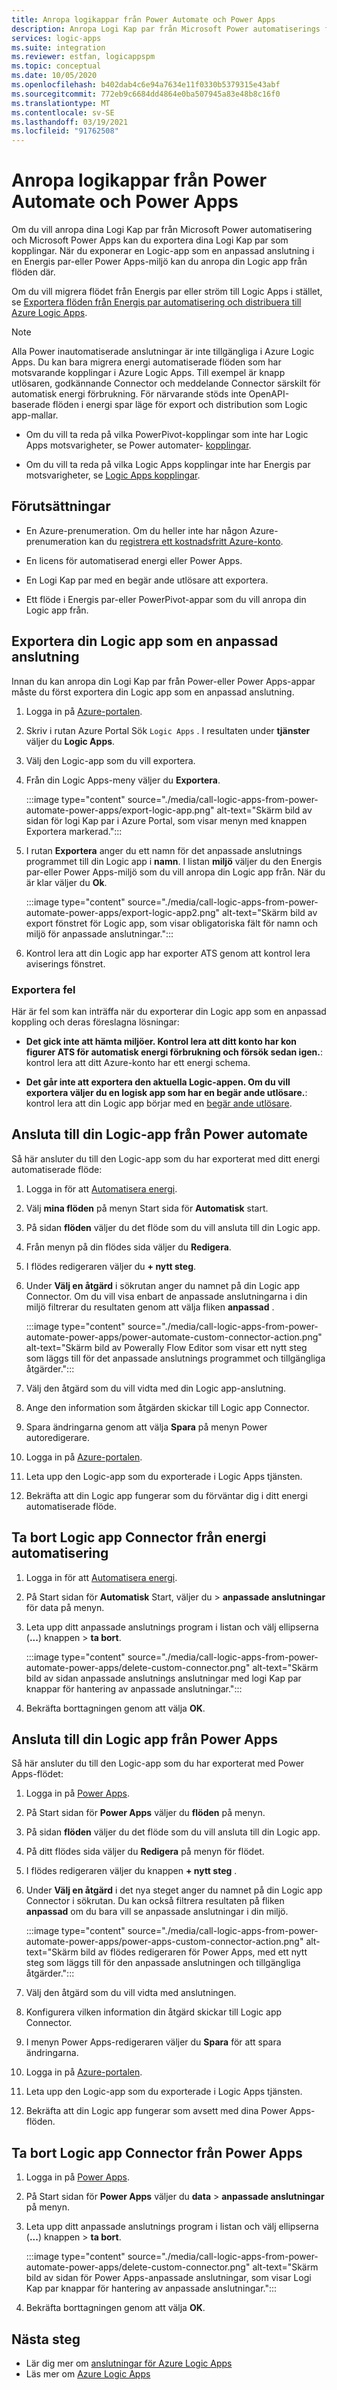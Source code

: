 ```yaml
---
title: Anropa logikappar från Power Automate och Power Apps
description: Anropa Logi Kap par från Microsoft Power automatiserings flöden genom att exportera Logic Apps som kopplingar.
services: logic-apps
ms.suite: integration
ms.reviewer: estfan, logicappspm
ms.topic: conceptual
ms.date: 10/05/2020
ms.openlocfilehash: b402dab4c6e94a7634e11f0330b5379315e43abf
ms.sourcegitcommit: 772eb9c6684dd4864e0ba507945a83e48b8c16f0
ms.translationtype: MT
ms.contentlocale: sv-SE
ms.lasthandoff: 03/19/2021
ms.locfileid: "91762508"
---
```

# <a name="call-logic-apps-from-power-automate-and-power-apps"></a>Anropa logikappar från Power Automate och Power Apps

Om du vill anropa dina Logi Kap par från Microsoft Power automatisering och Microsoft Power Apps kan du exportera dina Logi Kap par som kopplingar. När du exponerar en Logic-app som en anpassad anslutning i en Energis par-eller Power Apps-miljö kan du anropa din Logic app från flöden där.

Om du vill migrera flödet från Energis par eller ström till Logic Apps i stället, se [Exportera flöden från Energis par automatisering och distribuera till Azure Logic Apps](export-from-microsoft-flow-logic-app-template.md).

> [!NOTE]
> Alla Power inautomatiserade anslutningar är inte tillgängliga i Azure Logic Apps. Du kan bara migrera energi automatiserade flöden som har motsvarande kopplingar i Azure Logic Apps. Till exempel är knapp utlösaren, godkännande Connector och meddelande Connector särskilt för automatisk energi förbrukning. För närvarande stöds inte OpenAPI-baserade flöden i energi spar läge för export och distribution som Logic app-mallar.
>
> * Om du vill ta reda på vilka PowerPivot-kopplingar som inte har Logic Apps motsvarigheter, se Power automater- [kopplingar](/connectors/connector-reference/connector-reference-powerautomate-connectors).
>
> * Om du vill ta reda på vilka Logic Apps kopplingar inte har Energis par motsvarigheter, se [Logic Apps kopplingar](/connectors/connector-reference/connector-reference-powerautomate-connectors).

## <a name="prerequisites"></a>Förutsättningar

* En Azure-prenumeration. Om du heller inte har någon Azure-prenumeration kan du [registrera ett kostnadsfritt Azure-konto](https://azure.microsoft.com/free/).

* En licens för automatiserad energi eller Power Apps.

* En Logi Kap par med en begär ande utlösare att exportera.

* Ett flöde i Energis par-eller PowerPivot-appar som du vill anropa din Logic app från.

## <a name="export-your-logic-app-as-a-custom-connector"></a>Exportera din Logic app som en anpassad anslutning

Innan du kan anropa din Logi Kap par från Power-eller Power Apps-appar måste du först exportera din Logic app som en anpassad anslutning.

1. Logga in på [Azure-portalen](https://portal.azure.com).

1. Skriv i rutan Azure Portal Sök `Logic Apps` . I resultaten under **tjänster** väljer du **Logic Apps**.

1. Välj den Logic-app som du vill exportera.

1. Från din Logic Apps-meny väljer du **Exportera**.

    :::image type="content" source="./media/call-logic-apps-from-power-automate-power-apps/export-logic-app.png" alt-text="Skärm bild av sidan för logi Kap par i Azure Portal, som visar menyn med knappen Exportera markerad.":::

1. I rutan **Exportera** anger du ett namn för det anpassade anslutnings programmet till din Logic app i **namn**. I listan **miljö** väljer du den Energis par-eller Power Apps-miljö som du vill anropa din Logic app från. När du är klar väljer du **Ok**.

    :::image type="content" source="./media/call-logic-apps-from-power-automate-power-apps/export-logic-app2.png" alt-text="Skärm bild av export fönstret för Logic app, som visar obligatoriska fält för namn och miljö för anpassade anslutningar.":::

1. Kontrol lera att din Logic app har exporter ATS genom att kontrol lera aviserings fönstret.

### <a name="exporting-errors"></a>Exportera fel

Här är fel som kan inträffa när du exporterar din Logic app som en anpassad koppling och deras föreslagna lösningar:

* **Det gick inte att hämta miljöer. Kontrol lera att ditt konto har kon figurer ATS för automatisk energi förbrukning och försök sedan igen.**: kontrol lera att ditt Azure-konto har ett energi schema.

* **Det går inte att exportera den aktuella Logic-appen. Om du vill exportera väljer du en logisk app som har en begär ande utlösare.**: kontrol lera att din Logic app börjar med en [begär ande utlösare](./logic-apps-workflow-actions-triggers.md#request-trigger).

## <a name="connect-to-your-logic-app-from-power-automate"></a>Ansluta till din Logic-app från Power automate

Så här ansluter du till den Logic-app som du har exporterat med ditt energi automatiserade flöde:

1. Logga in för att [Automatisera energi](https://flow.microsoft.com).

1. Välj **mina flöden** på menyn Start sida för **Automatisk** start.

1. På sidan **flöden** väljer du det flöde som du vill ansluta till din Logic app.

1. Från menyn på din flödes sida väljer du **Redigera**.

1. I flödes redigeraren väljer du **&#43; nytt steg**.

1. Under **Välj en åtgärd** i sökrutan anger du namnet på din Logic app Connector. Om du vill visa enbart de anpassade anslutningarna i din miljö filtrerar du resultaten genom att välja fliken **anpassad** .

    :::image type="content" source="./media/call-logic-apps-from-power-automate-power-apps/power-automate-custom-connector-action.png" alt-text="Skärm bild av Powerally Flow Editor som visar ett nytt steg som läggs till för det anpassade anslutnings programmet och tillgängliga åtgärder.":::

1. Välj den åtgärd som du vill vidta med din Logic app-anslutning. 

1. Ange den information som åtgärden skickar till Logic app Connector.

1. Spara ändringarna genom att välja **Spara** på menyn Power autoredigerare.

1. Logga in på [Azure-portalen](https://portal.azure.com).

1. Leta upp den Logic-app som du exporterade i Logic Apps tjänsten.

1. Bekräfta att din Logic app fungerar som du förväntar dig i ditt energi automatiserade flöde.

## <a name="delete-logic-app-connector-from-power-automate"></a>Ta bort Logic app Connector från energi automatisering

1. Logga in för att [Automatisera energi](https://flow.microsoft.com).

1. På Start sidan för **Automatisk** Start, väljer du  &gt; **anpassade anslutningar** för data på menyn.

1. Leta upp ditt anpassade anslutnings program i listan och välj ellipserna (**...**) knappen &gt; **ta bort**.

    :::image type="content" source="./media/call-logic-apps-from-power-automate-power-apps/delete-custom-connector.png" alt-text="Skärm bild av sidan anpassade anslutnings anslutningar med logi Kap par knappar för hantering av anpassade anslutningar.":::

1. Bekräfta borttagningen genom att välja **OK**.

## <a name="connect-to-your-logic-app-from-power-apps"></a>Ansluta till din Logic app från Power Apps

Så här ansluter du till den Logic-app som du har exporterat med Power Apps-flödet:

1. Logga in på [Power Apps](https://powerapps.microsoft.com/).

1. På Start sidan för **Power Apps** väljer du **flöden** på menyn.

1. På sidan **flöden** väljer du det flöde som du vill ansluta till din Logic app.

1. På ditt flödes sida väljer du **Redigera** på menyn för flödet.

1. I flödes redigeraren väljer du knappen **&#43; nytt steg** .

1. Under **Välj en åtgärd** i det nya steget anger du namnet på din Logic app Connector i sökrutan. Du kan också filtrera resultaten på fliken **anpassad** om du bara vill se anpassade anslutningar i din miljö.

    :::image type="content" source="./media/call-logic-apps-from-power-automate-power-apps/power-apps-custom-connector-action.png" alt-text="Skärm bild av flödes redigeraren för Power Apps, med ett nytt steg som läggs till för den anpassade anslutningen och tillgängliga åtgärder.":::

1. Välj den åtgärd som du vill vidta med anslutningen. 

1. Konfigurera vilken information din åtgärd skickar till Logic app Connector.

1. I menyn Power Apps-redigeraren väljer du **Spara** för att spara ändringarna. 

1. Logga in på [Azure-portalen](https://portal.azure.com).

1. Leta upp den Logic-app som du exporterade i Logic Apps tjänsten.

1. Bekräfta att din Logic app fungerar som avsett med dina Power Apps-flöden.

## <a name="delete-logic-app-connector-from-power-apps"></a>Ta bort Logic app Connector från Power Apps

1. Logga in på [Power Apps](https://powerapps.microsoft.com).

1. På Start sidan för **Power Apps** väljer du **data** &gt; **anpassade anslutningar** på menyn.

1. Leta upp ditt anpassade anslutnings program i listan och välj ellipserna (**...**) knappen &gt; **ta bort**.

    :::image type="content" source="./media/call-logic-apps-from-power-automate-power-apps/delete-custom-connector.png" alt-text="Skärm bild av sidan för Power Apps-anpassade anslutningar, som visar Logi Kap par knappar för hantering av anpassade anslutningar.":::

1. Bekräfta borttagningen genom att välja **OK**.

## <a name="next-steps"></a>Nästa steg

* Lär dig mer om [anslutningar för Azure Logic Apps](../connectors/apis-list.md)
* Läs mer om [Azure Logic Apps](../logic-apps/logic-apps-overview.md)
